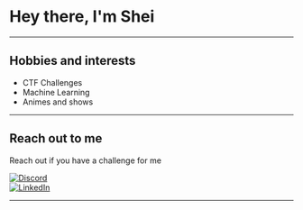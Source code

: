 # Hey there, I'm Shei

---

## Hobbies and interests

- CTF Challenges  
- Machine Learning  
- Animes and shows  

---

## Reach out to me

Reach out if you have a challenge for me

[![Discord](https://img.shields.io/badge/Discord-%40shei.sh-7289DA?style=for-the-badge&logo=discord&logoColor=white)](https://discord.com/users/shei.sh)  
[![LinkedIn](https://img.shields.io/badge/LinkedIn-Connect-0077B5?style=for-the-badge&logo=linkedin&logoColor=white)](https://www.linkedin.com/in/fullmoonshade/)

---
